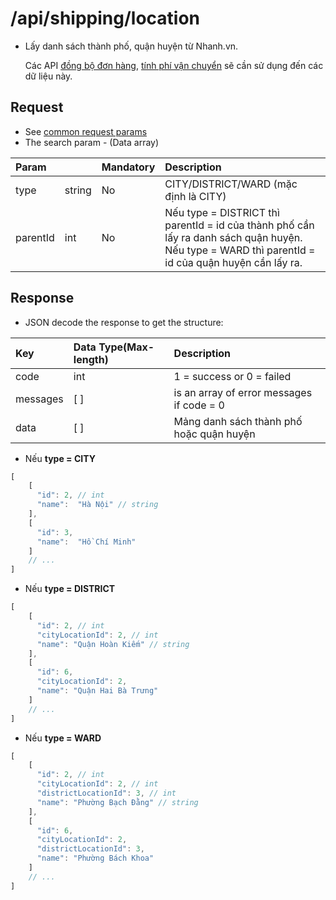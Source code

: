 # /api/shipping/location

* Lấy danh sách thành phố, quận huyện từ Nhanh.vn.

  Các API [đồng bộ đơn hàng](../send-data-to-nhanh.vn/add-2.md), [tính phí vận chuyển](fee.md) sẽ cần sử dụng đến các dữ liệu này.

## Request

* See [common request params](../getting-started/api.md#request)
* The search param - \(Data array\)

| Param |  | Mandatory | Description |
| :--- | :--- | :--- | :--- |
| type | string | No | CITY/DISTRICT/WARD (mặc định là CITY) |
| parentId | int | No | Nếu type = DISTRICT thì parentId = id của thành phố cần lấy ra danh sách quận huyện.<br>Nếu type = WARD thì parentId = id của quận huyện cần lấy ra. |

## Response

* JSON decode the response to get the structure:

| Key | Data Type\(Max-length\) | Description |
| :--- | :--- | :--- |
| code | int | 1 = success or 0 = failed |
| messages | \[ \] | is an array of error messages if code = 0 |
| data | \[ \] | Mảng danh sách thành phố hoặc quận huyện |

* Nếu **type = CITY**

```javascript
[
    [
      "id": 2, // int
      "name":  "Hà Nội" // string
    ],
    [
      "id": 3,
      "name":  "Hồ Chí Minh"
    ]
    // ...
]
```

* Nếu **type = DISTRICT**

```javascript
[
    [
      "id": 2, // int
      "cityLocationId": 2, // int
      "name": "Quận Hoàn Kiếm" // string
    ],    
    [
      "id": 6,
      "cityLocationId": 2,
      "name": "Quận Hai Bà Trưng"
    ]
    // ...
]
```
* Nếu **type = WARD**

```javascript
[
    [
      "id": 2, // int
      "cityLocationId": 2, // int
      "districtLocationId": 3, // int
      "name": "Phường Bạch Đằng" // string
    ],    
    [
      "id": 6,
      "cityLocationId": 2,
      "districtLocationId": 3,
      "name": "Phường Bách Khoa"
    ]
    // ...
]
```

